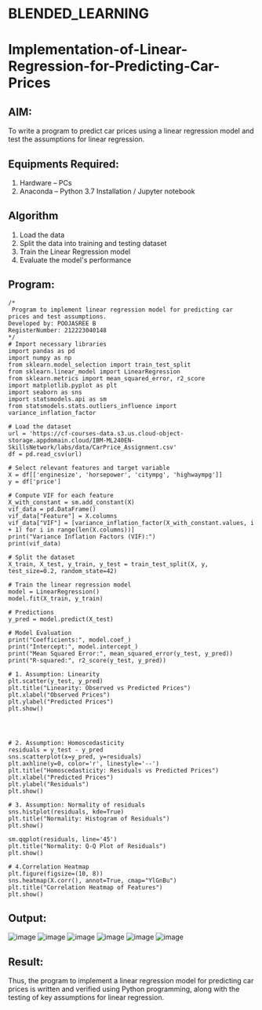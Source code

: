 # BLENDED_LEARNING
# Implementation-of-Linear-Regression-for-Predicting-Car-Prices
## AIM:
To write a program to predict car prices using a linear regression model and test the assumptions for linear regression.

## Equipments Required:
1. Hardware – PCs
2. Anaconda – Python 3.7 Installation / Jupyter notebook

## Algorithm
1. Load the data
2. Split the data into training and testing dataset
3. Train the Linear Regression model
4. Evaluate the model's performance

## Program:
```
/*
 Program to implement linear regression model for predicting car prices and test assumptions.
Developed by: POOJASREE B
RegisterNumber: 212223040148 
*/
# Import necessary libraries
import pandas as pd
import numpy as np
from sklearn.model_selection import train_test_split
from sklearn.linear_model import LinearRegression
from sklearn.metrics import mean_squared_error, r2_score
import matplotlib.pyplot as plt
import seaborn as sns
import statsmodels.api as sm
from statsmodels.stats.outliers_influence import variance_inflation_factor

# Load the dataset
url = 'https://cf-courses-data.s3.us.cloud-object-storage.appdomain.cloud/IBM-ML240EN-SkillsNetwork/labs/data/CarPrice_Assignment.csv'
df = pd.read_csv(url)

# Select relevant features and target variable
X = df[['enginesize', 'horsepower', 'citympg', 'highwaympg']]
y = df['price']

# Compute VIF for each feature
X_with_constant = sm.add_constant(X)
vif_data = pd.DataFrame()
vif_data["Feature"] = X.columns
vif_data["VIF"] = [variance_inflation_factor(X_with_constant.values, i + 1) for i in range(len(X.columns))]
print("Variance Inflation Factors (VIF):")
print(vif_data)

# Split the dataset
X_train, X_test, y_train, y_test = train_test_split(X, y, test_size=0.2, random_state=42)

# Train the linear regression model
model = LinearRegression()
model.fit(X_train, y_train)

# Predictions
y_pred = model.predict(X_test)

# Model Evaluation
print("Coefficients:", model.coef_)
print("Intercept:", model.intercept_)
print("Mean Squared Error:", mean_squared_error(y_test, y_pred))
print("R-squared:", r2_score(y_test, y_pred))

# 1. Assumption: Linearity
plt.scatter(y_test, y_pred)
plt.title("Linearity: Observed vs Predicted Prices")
plt.xlabel("Observed Prices")
plt.ylabel("Predicted Prices")
plt.show()




# 2. Assumption: Homoscedasticity
residuals = y_test - y_pred
sns.scatterplot(x=y_pred, y=residuals)
plt.axhline(y=0, color='r', linestyle='--')
plt.title("Homoscedasticity: Residuals vs Predicted Prices")
plt.xlabel("Predicted Prices")
plt.ylabel("Residuals")
plt.show()

# 3. Assumption: Normality of residuals
sns.histplot(residuals, kde=True)
plt.title("Normality: Histogram of Residuals")
plt.show()

sm.qqplot(residuals, line='45')
plt.title("Normality: Q-Q Plot of Residuals")
plt.show()

# 4.Correlation Heatmap
plt.figure(figsize=(10, 8))
sns.heatmap(X.corr(), annot=True, cmap="YlGnBu")
plt.title("Correlation Heatmap of Features")
plt.show()

```

## Output:

![image](https://github.com/user-attachments/assets/eac9d567-3816-4b15-a1ad-038e8e7f1294)
![image](https://github.com/user-attachments/assets/c23350e7-12dd-47d4-b5c9-1b88d5b2586a)
![image](https://github.com/user-attachments/assets/26b6d706-250e-44f4-af3a-b889965155d9)
![image](https://github.com/user-attachments/assets/096e4a5a-c5d2-41e2-a904-72581f9cc47d)
![image](https://github.com/user-attachments/assets/d1228e3e-aa5c-48fe-9dc9-24a78be84541)
![image](https://github.com/user-attachments/assets/65129ee0-2a9e-4615-a345-863326ddb2f8)





## Result:
Thus, the program to implement a linear regression model for predicting car prices is written and verified using Python programming, along with the testing of key assumptions for linear regression.

